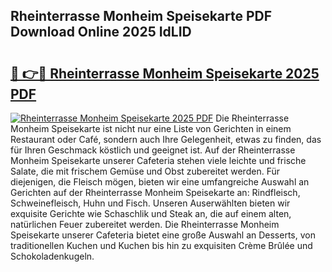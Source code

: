 ## Rheinterrasse Monheim Speisekarte PDF Download Online 2025 IdLID

# <h2><a href="http://gc6md8.nevu.top/?p=Rheinterrasse+Monheim+Speisekarte">🔗 👉🔴 Rheinterrasse Monheim Speisekarte 2025 PDF</a></h2>

[![Rheinterrasse Monheim Speisekarte 2025 PDF](https://i.imgur.com/dBaPXMq.png)](http://gc6md8.nevu.top/?p=Rheinterrasse+Monheim+Speisekarte)
Die Rheinterrasse Monheim Speisekarte ist nicht nur eine Liste von Gerichten in einem Restaurant oder Café, sondern auch Ihre Gelegenheit, etwas zu finden, das für Ihren Geschmack köstlich und geeignet ist. Auf der Rheinterrasse Monheim Speisekarte unserer Cafeteria stehen viele leichte und frische Salate, die mit frischem Gemüse und Obst zubereitet werden. Für diejenigen, die Fleisch mögen, bieten wir eine umfangreiche Auswahl an Gerichten auf der Rheinterrasse Monheim Speisekarte an: Rindfleisch, Schweinefleisch, Huhn und Fisch. Unseren Auserwählten bieten wir exquisite Gerichte wie Schaschlik und Steak an, die auf einem alten, natürlichen Feuer zubereitet werden. Die Rheinterrasse Monheim Speisekarte unserer Cafeteria bietet eine große Auswahl an Desserts, von traditionellen Kuchen und Kuchen bis hin zu exquisiten Crème Brûlée und Schokoladenkugeln.

